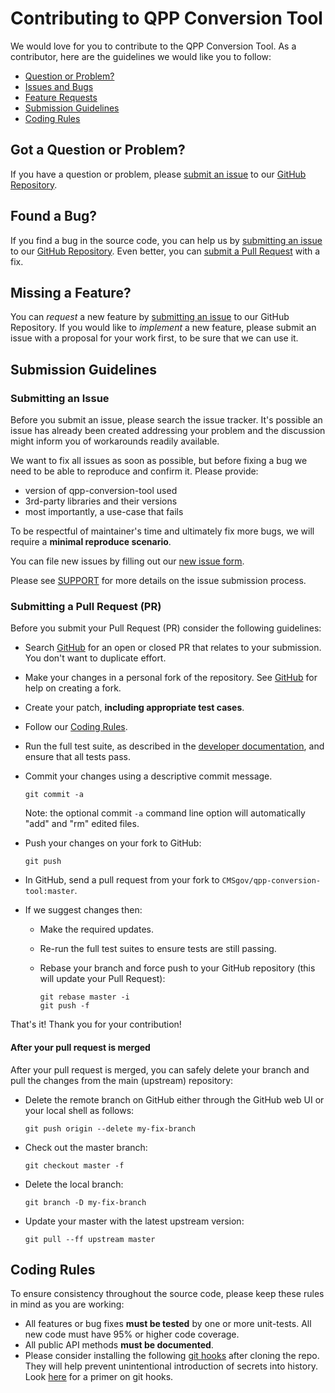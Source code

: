 # Contributing to QPP Conversion Tool

We would love for you to contribute to the QPP Conversion Tool. As a contributor, here are the guidelines we would like you to follow:

 - [Question or Problem?](#question)
 - [Issues and Bugs](#issue)
 - [Feature Requests](#feature)
 - [Submission Guidelines](#submit)
 - [Coding Rules](#rules)

## <a name="question"></a> Got a Question or Problem?
If you have a question or problem, please [submit an issue](#submit-issue) to our [GitHub Repository](https://github.com/CMSgov/qpp-conversion-tool).

## <a name="issue"></a> Found a Bug?
If you find a bug in the source code, you can help us by
[submitting an issue](#submit-issue) to our [GitHub Repository](https://github.com/CMSgov/qpp-conversion-tool). Even better, you can
[submit a Pull Request](#submit-pr) with a fix.

## <a name="feature"></a> Missing a Feature?
You can *request* a new feature by [submitting an issue](#submit-issue) to our GitHub
Repository. If you would like to *implement* a new feature, please submit an issue with
a proposal for your work first, to be sure that we can use it.

## <a name="submit"></a> Submission Guidelines

### <a name="submit-issue"></a> Submitting an Issue

Before you submit an issue, please search the issue tracker. It's possible an issue has already been created addressing your problem and the discussion might inform you of workarounds readily available.

We want to fix all issues as soon as possible, but before fixing a bug we need to be able to reproduce and confirm it. Please provide:

- version of qpp-conversion-tool used
- 3rd-party libraries and their versions
- most importantly, a use-case that fails

To be respectful of maintainer's time and ultimately fix more bugs, we will require a **minimal reproduce scenario**.

You can file new issues by filling out our [new issue form](https://github.com/CMSgov/qpp-conversion-tool/issues/new).

Please see [SUPPORT](https://github.com/CMSgov/qpp-conversion-tool/SUPPORT.md) for more details on the issue submission process.

### <a name="submit-pr"></a> Submitting a Pull Request (PR)

Before you submit your Pull Request (PR) consider the following guidelines:

* Search [GitHub](https://github.com/CMSgov/qpp-conversion-tool/pulls) for an open or closed PR that relates to your submission. You don't want to duplicate effort.
* Make your changes in a personal fork of the repository. See [GitHub](https://help.github.com/articles/fork-a-repo/) for help on creating a fork.
* Create your patch, **including appropriate test cases**.
* Follow our [Coding Rules](#rules).
* Run the full test suite, as described in the [developer documentation][dev-doc], and ensure that all tests pass.
* Commit your changes using a descriptive commit message.

     ```shell
     git commit -a
     ```
  Note: the optional commit `-a` command line option will automatically "add" and "rm" edited files.

* Push your changes on your fork to GitHub:

    ```shell
    git push
    ```

* In GitHub, send a pull request from your fork to `CMSgov/qpp-conversion-tool:master`.
* If we suggest changes then:
  * Make the required updates.
  * Re-run the full test suites to ensure tests are still passing.
  * Rebase your branch and force push to your GitHub repository (this will update your Pull Request):

    ```shell
    git rebase master -i
    git push -f
    ```

That's it! Thank you for your contribution!

#### After your pull request is merged

After your pull request is merged, you can safely delete your branch and pull the changes
from the main (upstream) repository:

* Delete the remote branch on GitHub either through the GitHub web UI or your local shell as follows:

    ```shell
    git push origin --delete my-fix-branch
    ```

* Check out the master branch:

    ```shell
    git checkout master -f
    ```

* Delete the local branch:

    ```shell
    git branch -D my-fix-branch
    ```

* Update your master with the latest upstream version:

    ```shell
    git pull --ff upstream master
    ```

## <a name="rules"></a> Coding Rules
To ensure consistency throughout the source code, please keep these rules in mind as you are working:

* All features or bug fixes **must be tested** by one or more unit-tests. All new code must have 95% or higher code coverage.
* All public API methods **must be documented**.
* Please consider installing the following [git hooks][truffle-hooks] after cloning the repo. They will help prevent unintentional introduction of secrets into history. Look [here][git-hooks] for a primer on git hooks.

[git-hooks]: https://git-scm.com/book/gr/v2/Customizing-Git-Git-Hooks
[truffle-hooks]: https://github.com/clydet/truffleHog/tree/master/truffleHooks
[github]: https://github.com/CMSgov/qpp-conversion-tool
[dev-doc]: https://github.com/CMSgov/qpp-conversion-tool/blob/master/DEVELOPER.md
